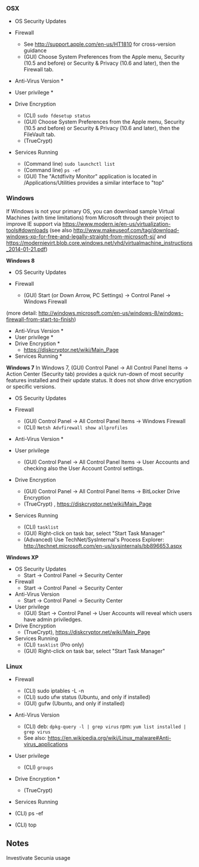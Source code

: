 ### OSX ###
 * OS Security Updates

 * Firewall
   * See http://support.apple.com/en-us/HT1810 for cross-version guidance
   * (GUI) Choose System Preferences from the Apple menu, Security (10.5 and before) or Security & Privacy (10.6 and later), then the Firewall tab.
 * Anti-Virus Version
   * 
 * User privilege
   * 
 * Drive Encryption
   * (CLI) ```sudo fdesetup status```
   * (GUI) Choose System Preferences from the Apple menu, Security (10.5 and before) or Security & Privacy (10.6 and later), then the FileVault tab.
   * (TrueCrypt)
 * Services Running
   * (Command line) ```sudo launchctl list```
   * (Command line) ```ps -ef```
   * (GUI) The "Actdfivity Monitor" application is located in /Applications/Utilities provides a similar interface to "top"

### Windows ###
If Windows is not your primary OS, you can download sample Virtual Machines (with time limitations) from Microsoft through their project to improve IE support via https://www.modern.ie/en-us/virtualization-tools#downloads (see also http://www.makeuseof.com/tag/download-windows-xp-for-free-and-legally-straight-from-microsoft-si/ and https://modernievirt.blob.core.windows.net/vhd/virtualmachine_instructions_2014-01-21.pdf) 

**Windows 8**
 * OS Security Updates

 * Firewall
   *  (GUI) Start (or Down Arrow, PC Settings) → Control Panel → Windows Firewall

 (more detail: http://windows.microsoft.com/en-us/windows-8/windows-firewall-from-start-to-finish)
 * Anti-Virus Version
   * 
 * User privilege
   * 
 * Drive Encryption
   * 
   * https://diskcryptor.net/wiki/Main_Page
 * Services Running
   * 

**Windows 7**
In Windows 7, (GUI) Control Panel → All Control Panel Items → Action Center (Security tab) provides a quick run-down of most security features installed and their update status. It does not show drive encryption or specific versions.

 * OS Security Updates


 * Firewall
   * (GUI) Control Panel → All Control Panel Items → Windows Firewall
   * (CLI) ```Netsh Advfirewall show allprofiles```
 * Anti-Virus Version
   * 
 * User privilege
   * (GUI) Control Panel → All Control Panel Items → User Accounts and checking also the User Account Control settings.
 * Drive Encryption
   * (GUI) Control Panel → All Control Panel Items → BitLocker Drive Encryption
   * (TrueCrypt) , https://diskcryptor.net/wiki/Main_Page 
 * Services Running
   * (CLI) ```tasklist```
   * (GUI) Right-click on task bar, select "Start Task Manager"
   * (Advanced) Use TechNet/SysInternal's Process Explorer: http://technet.microsoft.com/en-us/sysinternals/bb896653.aspx 

**Windows XP**
 * OS Security Updates
   * Start → Control Panel → Security Center
 * Firewall
   * Start → Control Panel → Security Center
 * Anti-Virus Version
   * Start → Control Panel → Security Center
 * User privilege
   * (GUI) Start → Control Panel → User Accounts will reveal which users have admin priviledges.
 * Drive Encryption
   * (TrueCrypt), https://diskcryptor.net/wiki/Main_Page
 * Services Running
   * (CLI) ```tasklist``` (Pro only)
   * (GUI) Right-click on task bar, select "Start Task Manager"

### Linux ###
 * Firewall
   * (CLI) sudo iptables -L -n
   * (CLI) sudo ufw status  (Ubuntu, and only if installed)
   * (GUI) gufw (Ubuntu, and only if installed)
 * Anti-Virus Version
   * (CLI) deb: ```dpkg-query -l | grep virus``` rpm: ```yum list installed | grep virus```
   * See also: https://en.wikipedia.org/wiki/Linux_malware#Anti-virus_applications
 * User privilege
   * (CLI) ```groups```

 * Drive Encryption
   * 
   * (TrueCrypt)
 * Services Running
  * (CLI) ps -ef
  * (CLI) top


## Notes ## 
Investivate Secunia usage



